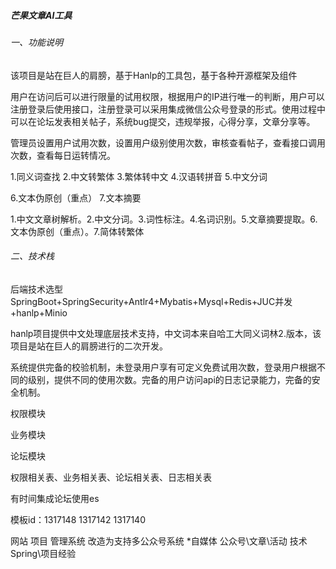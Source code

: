 ##### 芒果文章AI工具


###### 一、功能说明

该项目是站在巨人的肩膀，基于Hanlp的工具包，基于各种开源框架及组件

用户在访问后可以进行限量的试用权限，根据用户的IP进行唯一的判断，用户可以注册登录后使用接口，注册登录可以采用集成微信公众号登录的形式。使用过程中可以在论坛发表相关帖子，系统bug提交，违规举报，心得分享，文章分享等。

管理员设置用户试用次数，设置用户级别使用次数，审核查看帖子，查看接口调用次数，查看每日运转情况。


1.同义词查找
2.中文转繁体
3.繁体转中文
4.汉语转拼音
5.中文分词

6.文本伪原创（重点）
7.文本摘要


1.中文文章树解析。2.中文分词。3.词性标注。4.名词识别。5.文章摘要提取。6.文本伪原创（重点）。7.简体转繁体


###### 二、技术栈

后端技术选型SpringBoot+SpringSecurity+Antlr4+Mybatis+Mysql+Redis+JUC并发+hanlp+Minio

hanlp项目提供中文处理底层技术支持，中文词本来自哈工大同义词林2.版本，该项目是站在巨人的肩膀进行的二次开发。

系统提供完备的校验机制，未登录用户享有可定义免费试用次数，登录用户根据不同的级别，提供不同的使用次数。完备的用户访问api的日志记录能力，完备的安全机制。

权限模块

业务模块

论坛模块

权限相关表、业务相关表、论坛相关表、日志相关表

有时间集成论坛使用es

模板id：1317148 1317142 1317140

网站 
项目 管理系统 改造为支持多公众号系统
*自媒体 公众号\文章\活动
技术 Spring\项目经验
